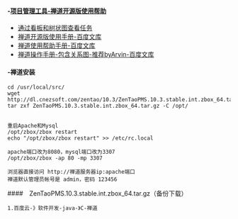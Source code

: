 #### -[项目管理工具-禅道开源版使用帮助](https://www.zentao.net/book/zentaopmshelp/256.html) 
- [通过看板和树状图查看任务](https://www.zentao.net/book/zentaopmshelp/256.html)
- [禅道开源版使用手册-百度文库](https://wenku.baidu.com/view/f679050f2379168884868762caaedd3383c4b5e6.html)
- [禅道使用帮助手册-百度文库](https://wenku.baidu.com/view/dd6d08a5dc3383c4bb4cf7ec4afe04a1b071b04a.html)
- [禅道操作手册-包含关系图-推荐byArvin-百度文库](https://wenku.baidu.com/view/50db8a315b8102d276a20029bd64783e09127dee.html)

#### -禅道安装
```
cd /usr/local/src/
wget http://dl.cnezsoft.com/zentao/10.3/ZenTaoPMS.10.3.stable.int.zbox_64.tar.gz
tar zxf ZenTaoPMS.10.3.stable.int.zbox_64.tar.gz -C /opt/


重启Apache和Mysql
/opt/zbox/zbox restart
echo "/opt/zbox/zbox restart" >> /etc/rc.local

apache端口改为8080，mysql端口改为3307
/opt/zbox/zbox -ap 80 -mp 3307

浏览器直接访问 http://禅道服务器ip:apache端口
禅道默认管理员帐号是 admin，密码 123456
```
####　ZenTaoPMS.10.3.stable.int.zbox_64.tar.gz（备份下载）
```
1.百度云-》软件开发-java-》C-禅道
```
